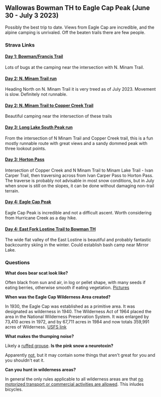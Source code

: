 ## Wallowas Bowman TH to Eagle Cap Peak (June 30 - July 3 2023)

Possibly the best trip to date. Views from Eagle Cap are incredible, and the alpine camping is unrivaled. Off the beaten trails there are few people.

### Strava Links

#### [Day 1: Bowman/Francis Trail](https://www.strava.com/activities/9374653664)

Lots of bugs at the camping near the intersection with N. Minam Trail.

#### [Day 2: N. Minam Trail run](https://www.strava.com/activities/9374653670) 

Heading North on N. Minam Trail it is very treed as of July 2023. Movement is slow. Definitely not runnable.

#### [Day 2: N. Minam Trail to Copper Creek Trail](https://www.strava.com/activities/9374704405) 

Beautiful camping near the intersection of these trails

#### [Day 3: Long Lake South Peak run](https://www.strava.com/activities/9376058203)

From the intersection of N Minam Trail and Copper Creek trail, this is a fun mostly runnable route with great views and a sandy dommed peak with three lookout points.

#### [Day 3: Horton Pass](https://www.strava.com/activities/9383444911)

Intersection of Copper Creek and N Minam Trail to Minam Lake Trail - Ivan Carper Trail, then traversing across from Ivan Carper Pass to Horton Pass. The traverse is probably not advisable in most snow conditions, but in July when snow is still on the slopes, it can be done without damaging non-trail terrain.

#### [Day 4: Eagle Cap Peak](https://www.strava.com/activities/9383810389)

Eagle Cap Peak is incredible and not a difficult ascent. Worth considering from Hurricane Creek as a day hike.

#### [Day 4: East Fork Lostine Trail to Bowman TH](https://www.strava.com/activities/9383810776)

The wide flat valley of the East Lostine is beautiful and probably fantastic backcountry skiing in the winter. Could establish bash camp near Mirror Lake.
  
### Questions

__What does bear scat look like?__

Often black from sun and air, in log or pellet shape, with many seeds if eating berries, otherwise smooth if eating vegetation. [Pictures](https://bear.org/scat-droppings/)

__When was the Eagle Cap Wilderness Area created?__
  
In 1930, the Eagle Cap was established as a primitive area. It was designated as wilderness in 1940. The Wilderness Act of 1964 placed the area in the National Wilderness Preservation System. It was enlarged by 73,410 acres in 1972, and by 67,711 acres in 1984 and now totals 359,991 acres of Wilderness. [USFS link](https://www.fs.usda.gov/detail/wallowa-whitman/recreation/?cid=stelprdb5214080)

__What makes the thumping noise?__

Likely a [ruffed grouse](https://www.youtube.com/watch?v=MVfiIp3QGs4).
__Is the pink snow a neurotoxin?__

Apparently [not](https://www.smithsonianmag.com/smart-news/this-pink-snow-is-not-what-you-think-it-is-9651061/), but it may contain some things that aren't great for you and you shouldn't eat it.

__Can you hunt in wilderness areas?__

In general the only rules applicable to all wilderness areas are that [no motorized transport or commercial activities are allowed](https://www.fs.usda.gov/detail/wallowa-whitman/specialplaces/?cid=stelprdb5213889). This inludes bicycles. 

